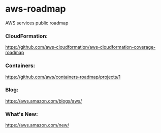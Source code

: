 # aws-roadmap
AWS services public roadmap

### CloudFormation:
https://github.com/aws-cloudformation/aws-cloudformation-coverage-roadmap

### Containers:
https://github.com/aws/containers-roadmap/projects/1

### Blog:
https://aws.amazon.com/blogs/aws/

### What's New:
https://aws.amazon.com/new/
